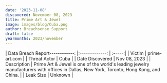 ```yaml
---
date: '2023-11-08'
discovered: November 08, 2023
title: Prime Art & Jewel
image: images/blog/Cuba.png
author: Breachsense Support
draft: false
yearmonths: 2023/november
---
```


| Data Breach Report------------:     |:-------------:    | :-----:|
| Victim      | prime-art.com      | 
| Threat Actor      | Cuba      | 
| Date Discovered      | Nov 08, 2023      | 
| Description      | Prime Art & Jewel is one of the world's leading jewelry manufacturers with offices in Dallas, New York, Toronto, Hong Kong, and China.      | 
| Leak Size      | Unknown      | 

